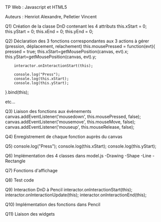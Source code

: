 TP Web : Javascript et HTML5

Auteurs : Henriot Alexandre, Pelletier Vincent


Q1) Création de la classe DnD contenant les 4 attributs
this.xStart = 0;
this.yStart = 0;
this.xEnd = 0;
this.yEnd = 0;

Q2) Déclaration des 3 fonctions correspondantes aux 3 actions à gérer (pression, déplacement, relachement)
this.mousePressed = function(evt){
        pressed = true;
        this.xStart=getMousePosition(canvas, evt).x;
        this.yStart=getMousePosition(canvas, evt).y;

        interactor.onInteractionStart(this);

        console.log("Press");
        console.log(this.xStart);
        console.log(this.yStart);
}.bind(this);

etc...

Q3) Liaison des fonctions aux évènements
canvas.addEventListener('mousedown', this.mousePressed, false);
canvas.addEventListener('mousemove', this.mouseMove, false);
canvas.addEventListener('mouseup', this.mouseRelease, false);

Q4) Enregistrement de chaque fonction auprès du canvas

Q5)
console.log("Press");
console.log(this.xStart);
console.log(this.yStart);

Q6) Implémentation des 4 classes dans model.js
-Drawing
-Shape
-Line
-Rectangle

Q7) Fonctions d'affichage

Q8) Test code

Q9) Interaction DnD à Pencil
interactor.onInteractionStart(this);
interactor.onInteractionUpdate(this);
interactor.onInteractionEnd(this);

Q10) Implémentation des fonctions dans Pencil

Q11) Liaison des widgets